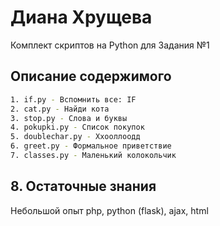 # Диана Хрущева

Комплект скриптов на Python для Задания №1

## Описание содержимого

```bash
1. if.py - Вспомнить все: IF
2. cat.py - Найди кота
3. stop.py - Слова и буквы
4. pokupki.py - Список покупок
5. doublechar.py - Ххооллоодд
6. greet.py - Формальное приветствие
7. classes.py - Маленький колокольчик
```

## 8. Остаточные знания

Небольшой опыт php, python (flask), ajax, html
